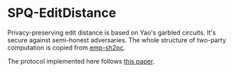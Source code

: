 # SPQ-EditDistance

Privacy-preserving edit distance is based on Yao's garbled circuits. It's secure against semi-honest adversaries. The whole structure of two-party computation is copied from [emp-sh2pc](https://github.com/emp-toolkit/emp-sh2pc).

The protocol implemented here follows [this paper](http://homes.sice.indiana.edu/yh33/mypub/ped.pdf "Secure SPQ").

